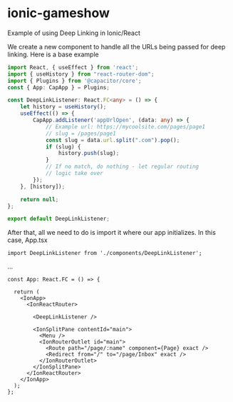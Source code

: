 # ionic-gameshow
Example of using Deep Linking in Ionic/React

We create a new component to handle all the URLs being passed for deep linking. Here is a base example
```typescript
import React, { useEffect } from 'react';
import { useHistory } from "react-router-dom";
import { Plugins } from '@capacitor/core';
const { App: CapApp } = Plugins;

const DeepLinkListener: React.FC<any> = () => {
    let history = useHistory();
    useEffect(() => {
        CapApp.addListener('appUrlOpen', (data: any) => {
            // Example url: https://mycoolsite.com/pages/page1
            // slug = /pages/page1
            const slug = data.url.split(".com").pop();
            if (slug) {
                history.push(slug);
            }
            // If no match, do nothing - let regular routing 
            // logic take over
        });
    }, [history]);

    return null;
};

export default DeepLinkListener;
```

After that, all we need to do is import it where our app initializes. In this case, App.tsx
```
import DeepLinkListener from './components/DeepLinkListener';
```
...

```
const App: React.FC = () => {

  return (
    <IonApp>
      <IonReactRouter>
      
        <DeepLinkListener />
        
        <IonSplitPane contentId="main">
          <Menu />
          <IonRouterOutlet id="main">
            <Route path="/page/:name" component={Page} exact />
            <Redirect from="/" to="/page/Inbox" exact />
          </IonRouterOutlet>
        </IonSplitPane>
      </IonReactRouter>
    </IonApp>
  );
};
```
